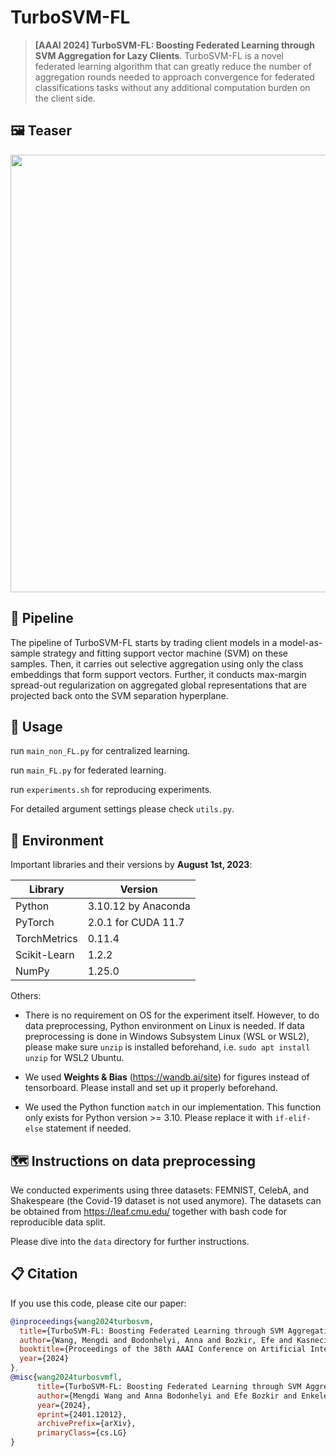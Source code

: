 # TurboSVM-FL

> **[AAAI 2024] TurboSVM-FL: Boosting Federated Learning through SVM Aggregation for Lazy Clients**.
> TurboSVM-FL is a novel federated learning algorithm that can greatly reduce the number of aggregation rounds needed to approach convergence for federated classifications tasks without any additional computation burden on the client side.

## 🖼️ Teaser
<img src="https://github.com/Kasneci-Lab/TurboSVM-FL/assets/34072813/906c82dd-e947-4217-a07a-27f2e120a615" width="700">

## 🗼 Pipeline
The pipeline of TurboSVM-FL starts by trading client models in a model-as-sample strategy and fitting support vector machine (SVM) on these samples. Then, it carries out selective aggregation using only the class embeddings that form support vectors. Further, it conducts max-margin spread-out regularization on aggregated global representations that are projected back onto the SVM separation hyperplane. 

## 💁 Usage
run `main_non_FL.py` for centralized learning.

run `main_FL.py` for federated learning.

run `experiments.sh` for reproducing experiments.

For detailed argument settings please check `utils.py`. 

## 🔧 Environment
Important libraries and their versions by **August 1st, 2023**:

| Library | Version |
| --- | ----------- |
| Python | 3.10.12 by Anaconda|
| PyTorch | 2.0.1 for CUDA 11.7 |
| TorchMetrics | 0.11.4 |
| Scikit-Learn | 1.2.2 |
| NumPy | 1.25.0 |

Others:
- There is no requirement on OS for the experiment itself. However, to do data preprocessing, Python environment on Linux is needed. If data preprocessing is done in Windows Subsystem Linux (WSL or WSL2), please make sure `unzip` is installed beforehand, i.e. `sudo apt install unzip` for WSL2 Ubuntu.

- We used **Weights & Bias** (https://wandb.ai/site) for figures instead of tensorboard. Please install and set up it properly beforehand.

- We used the Python function `match` in our implementation. This function only exists for Python version >= 3.10. Please replace it with `if-elif-else` statement if needed.

## 🗺 Instructions on data preprocessing
We conducted experiments using three datasets: FEMNIST, CelebA, and Shakespeare (the Covid-19 dataset is not used anymore). The datasets can be obtained from https://leaf.cmu.edu/ together with bash code for reproducible data split.

Please dive into the `data` directory for further instructions.

## 📋 Citation
If you use this code, please cite our paper:
```bibtex
@inproceedings{wang2024turbosvm,
  title={TurboSVM-FL: Boosting Federated Learning through SVM Aggregation for Lazy Clients},
  author={Wang, Mengdi and Bodonhelyi, Anna and Bozkir, Efe and Kasneci, Enkelejda},
  booktitle={Proceedings of the 38th AAAI Conference on Artificial Intelligence (AAAI-24)},
  year={2024}
},
@misc{wang2024turbosvmfl,
      title={TurboSVM-FL: Boosting Federated Learning through SVM Aggregation for Lazy Clients}, 
      author={Mengdi Wang and Anna Bodonhelyi and Efe Bozkir and Enkelejda Kasneci},
      year={2024},
      eprint={2401.12012},
      archivePrefix={arXiv},
      primaryClass={cs.LG}
}
```
